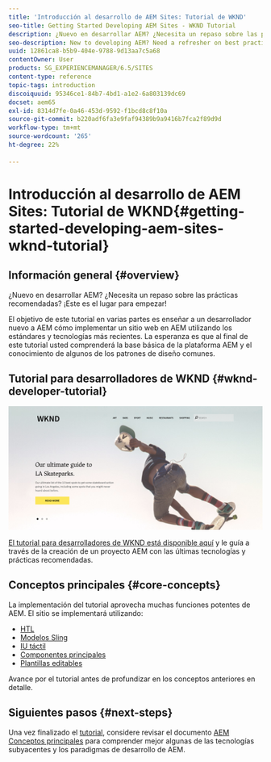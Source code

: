 ```yaml
---
title: 'Introducción al desarrollo de AEM Sites: Tutorial de WKND'
seo-title: Getting Started Developing AEM Sites - WKND Tutorial
description: ¿Nuevo en desarrollar AEM? ¿Necesita un repaso sobre las prácticas recomendadas? ¡Este es el lugar para empezar! El objetivo de este tutorial en varias partes es enseñar a un desarrollador nuevo a AEM cómo implementar un sitio web en AEM utilizando los estándares y tecnologías más recientes.
seo-description: New to developing AEM? Need a refresher on best practices? This is the place to start! The goal for this multi-part tutorial is to teach a developer who is new to AEM how to implement a website in AEM using the latest standards and technologies.
uuid: 12861ca8-b5b9-404e-9788-9d13aa7c5a68
contentOwner: User
products: SG_EXPERIENCEMANAGER/6.5/SITES
content-type: reference
topic-tags: introduction
discoiquuid: 95346ce1-84b7-4bd1-a1e2-6a803139dc69
docset: aem65
exl-id: 8314d7fe-0a46-453d-9592-f1bcd8c8f10a
source-git-commit: b220adf6fa3e9faf94389b9a9416b7fca2f89d9d
workflow-type: tm+mt
source-wordcount: '265'
ht-degree: 22%

---
```


# Introducción al desarrollo de AEM Sites: Tutorial de WKND{#getting-started-developing-aem-sites-wknd-tutorial}

## Información general {#overview}

¿Nuevo en desarrollar AEM? ¿Necesita un repaso sobre las prácticas recomendadas? ¡Este es el lugar para empezar!

El objetivo de este tutorial en varias partes es enseñar a un desarrollador nuevo a AEM cómo implementar un sitio web en AEM utilizando los estándares y tecnologías más recientes. La esperanza es que al final de este tutorial usted comprenderá la base básica de la plataforma AEM y el conocimiento de algunos de los patrones de diseño comunes.

## Tutorial para desarrolladores de WKND {#wknd-developer-tutorial}

![WKND](assets/screen_shot_2018-11-23at152453.png)

[El tutorial para desarrolladores de WKND está disponible aquí](https://docs.adobe.com/content/help/es-ES/experience-manager-learn/getting-started-wknd-tutorial-develop/overview.html) y le guía a través de la creación de un proyecto AEM con las últimas tecnologías y prácticas recomendadas.

## Conceptos principales {#core-concepts}

La implementación del tutorial aprovecha muchas funciones potentes de AEM. El sitio se implementará utilizando:

* [HTL](https://docs.adobe.com/content/help/es-ES/experience-manager-htl/using/overview.html)
* [Modelos Sling](https://sling.apache.org/documentation/bundles/models.html)
* [IU táctil](/help/sites-developing/touch-ui-concepts.md)
* [Componentes principales](https://docs.adobe.com/content/help/es-ES/experience-manager-core-components/using/introduction.html)
* [Plantillas editables](/help/sites-developing/page-templates-editable.md)

Avance por el tutorial antes de profundizar en los conceptos anteriores en detalle.

## Siguientes pasos {#next-steps}

Una vez finalizado el [tutorial](https://helpx.adobe.com/experience-manager/kt/sites/using/getting-started-wknd-tutorial-develop.html), considere revisar el documento [AEM Conceptos principales](/help/sites-developing/the-basics.md) para comprender mejor algunas de las tecnologías subyacentes y los paradigmas de desarrollo de AEM.

